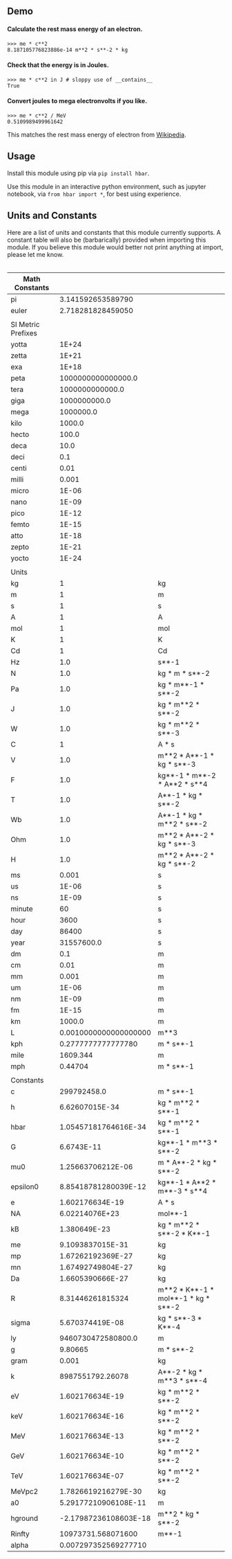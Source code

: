 ## Demo

#### Calculate the rest mass energy of an electron.

```
>>> me * c**2
8.187105776823886e-14 m**2 * s**-2 * kg
```

#### Check that the energy is in Joules.

```
>>> me * c**2 in J # sloppy use of __contains__
True
```

#### Convert joules to mega electronvolts if you like.

```
>>> me * c**2 / MeV
0.5109989499961642
```

This matches the rest mass energy of electron from [Wikipedia](https://en.wikipedia.org/wiki/Electron_rest_mass).

## Usage

Install this module using pip via `pip install hbar`.

Use this module in an interactive python environment, such as jupyter notebook, via `from hbar import *`, for best using experience.

## Units and Constants

Here are a list of units and constants that this module currently supports. A constant table will also be (barbarically) provided when importing this module. If you believe this module would better not print anything at import, please let me know. <br><br>

| Math Constants     |                              |                                     |
|--------------------|------------------------------|-------------------------------------|
| pi                 | 3.141592653589790            |                                     |
| euler              | 2.718281828459050            |                                     |
|                    |                              |                                     |
| SI Metric Prefixes |                              |                                     |
| yotta              | 1E+24                        |                                     |
| zetta              | 1E+21                        |                                     |
| exa                | 1E+18                        |                                     |
| peta               | 1000000000000000.0           |                                     |
| tera               | 1000000000000.0              |                                     |
| giga               | 1000000000.0                 |                                     |
| mega               | 1000000.0                    |                                     |
| kilo               | 1000.0                       |                                     |
| hecto              | 100.0                        |                                     |
| deca               | 10.0                         |                                     |
| deci               | 0.1                          |                                     |
| centi              | 0.01                         |                                     |
| milli              | 0.001                        |                                     |
| micro              | 1E-06                        |                                     |
| nano               | 1E-09                        |                                     |
| pico               | 1E-12                        |                                     |
| femto              | 1E-15                        |                                     |
| atto               | 1E-18                        |                                     |
| zepto              | 1E-21                        |                                     |
| yocto              | 1E-24                        |                                     |
|                    |                              |                                     |
| Units              |                              |                                     |
| kg                 | 1                            | kg                                  |
| m                  | 1                            | m                                   |
| s                  | 1                            | s                                   |
| A                  | 1                            | A                                   |
| mol                | 1                            | mol                                 |
| K                  | 1                            | K                                   |
| Cd                 | 1                            | Cd                                  |
| Hz                 | 1.0                          | s\*\*-1                               |
| N                  | 1.0                          | kg \* m \* s\*\*-2                      |
| Pa                 | 1.0                          | kg \* m\*\*-1 \* s\*\*-2                  |
| J                  | 1.0                          | kg \* m\*\*2 \* s\*\*-2                   |
| W                  | 1.0                          | kg \* m\*\*2 \* s\*\*-3                   |
| C                  | 1                            | A \* s                               |
| V                  | 1.0                          | m\*\*2 \* A\*\*-1 \* kg \* s\*\*-3           |
| F                  | 1.0                          | kg\*\*-1 \* m\*\*-2 \* A\*\*2 \* s\*\*4        |
| T                  | 1.0                          | A\*\*-1 \* kg \* s\*\*-2                  |
| Wb                 | 1.0                          | A\*\*-1 \* kg \* m\*\*2 \* s\*\*-2           |
| Ohm                | 1.0                          | m\*\*2 \* A\*\*-2 \* kg \* s\*\*-3           |
| H                  | 1.0                          | m\*\*2 \* A\*\*-2 \* kg \* s\*\*-2           |
| ms                 | 0.001                        | s                                   |
| us                 | 1E-06                        | s                                   |
| ns                 | 1E-09                        | s                                   |
| minute             | 60                           | s                                   |
| hour               | 3600                         | s                                   |
| day                | 86400                        | s                                   |
| year               | 31557600.0                   | s                                   |
| dm                 | 0.1                          | m                                   |
| cm                 | 0.01                         | m                                   |
| mm                 | 0.001                        | m                                   |
| um                 | 1E-06                        | m                                   |
| nm                 | 1E-09                        | m                                   |
| fm                 | 1E-15                        | m                                   |
| km                 | 1000.0                       | m                                   |
| L                  | 0.0010000000000000000        | m\*\*3                                |
| kph                | 0.2777777777777780           | m \* s\*\*-1                           |
| mile               | 1609.344                     | m                                   |
| mph                | 0.44704                      | m \* s\*\*-1                           |
|                    |                              |                                     |
| Constants          |                              |                                     |
| c                  | 299792458.0                  | m \* s\*\*-1                           |
| h                  | 6.62607015E-34               | kg \* m\*\*2 \* s\*\*-1                   |
| hbar               | 1.05457181764616E-34         | kg \* m\*\*2 \* s\*\*-1                   |
| G                  | 6.6743E-11                   | kg\*\*-1 \* m\*\*3 \* s\*\*-2               |
| mu0                | 1.25663706212E-06            | m \* A\*\*-2 \* kg \* s\*\*-2              |
| epsilon0           | 8.85418781280039E-12         | kg\*\*-1 \* A\*\*2 \* m\*\*-3 \* s\*\*4        |
| e                  | 1.602176634E-19              | A \* s                               |
| NA                 | 6.02214076E+23               | mol\*\*-1                             |
| kB                 | 1.380649E-23                 | kg \* m\*\*2 \* s\*\*-2 \* K\*\*-1           |
| me                 | 9.1093837015E-31             | kg                                  |
| mp                 | 1.67262192369E-27            | kg                                  |
| mn                 | 1.67492749804E-27            | kg                                  |
| Da                 | 1.6605390666E-27             | kg                                  |
| R                  | 8.31446261815324             | m\*\*2 \* K\*\*-1 \* mol\*\*-1 \* kg \* s\*\*-2 |
| sigma              | 5.670374419E-08              | kg \* s\*\*-3 \* K\*\*-4                  |
| ly                 | 9460730472580800.0           | m                                   |
| g                  | 9.80665                      | m \* s\*\*-2                           |
| gram               | 0.001                        | kg                                  |
| k                  | 8987551792.26078             | A\*\*-2 \* kg \* m\*\*3 \* s\*\*-4           |
| eV                 | 1.602176634E-19              | kg \* m\*\*2 \* s\*\*-2                   |
| keV                | 1.602176634E-16              | kg \* m\*\*2 \* s\*\*-2                   |
| MeV                | 1.602176634E-13              | kg \* m\*\*2 \* s\*\*-2                   |
| GeV                | 1.602176634E-10              | kg \* m\*\*2 \* s\*\*-2                   |
| TeV                | 1.602176634E-07              | kg \* m\*\*2 \* s\*\*-2                   |
| MeVpc2             | 1.7826619216279E-30          | kg                                  |
| a0                 | 5.29177210906108E-11         | m                                   |
| hground            | -2.17987236108603E-18        | m\*\*2 \* kg \* s\*\*-2                   |
| Rinfty             | 10973731.568071600           | m\*\*-1                               |
| alpha              | 0.007297352569277710         |                                     |
